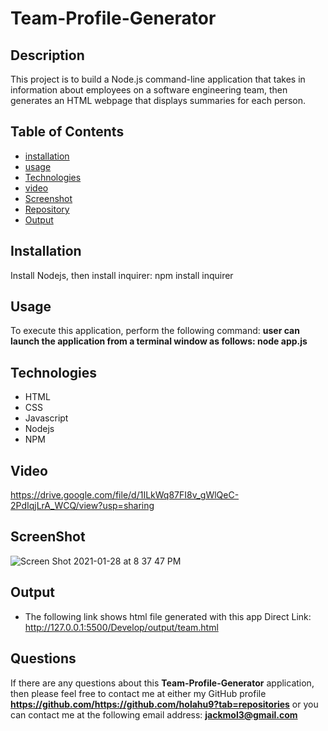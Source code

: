  
# Team-Profile-Generator

## Description
This project is to build a Node.js command-line application that takes in information about employees on a software engineering team, then generates an HTML webpage that displays summaries for each person.

## Table of Contents
* [installation](#installation)
* [usage](#usage)
* [Technologies](#Technologies)
* [video](#video)
* [Screenshot](#Screenshot)
* [Repository](#Repository)
* [Output](#Output)

## Installation
Install Nodejs, then install inquirer: npm install inquirer

## Usage
To execute this application, perform the following command:
**user can launch the application from a terminal window as follows: node app.js**


## Technologies
* HTML
* CSS
* Javascript
* Nodejs
* NPM


## Video
https://drive.google.com/file/d/1ILkWq87FI8v_gWlQeC-2PdIqjLrA_WCQ/view?usp=sharing


## ScreenShot
![Screen Shot 2021-01-28 at 8 37 47 PM](https://user-images.githubusercontent.com/70487513/106230029-a41c5c00-61bc-11eb-8103-81c80725e248.png)


## Output
* The following link shows html file generated with this app
 Direct Link: http://127.0.0.1:5500/Develop/output/team.html

## Questions
If there are any questions about this **Team-Profile-Generator** application, then please feel
 free to contact me at either my GitHub profile
**https://github.com/https://github.com/holahu9?tab=repositories**
or you can contact me at the following email address:
**jackmol3@gmail.com**
